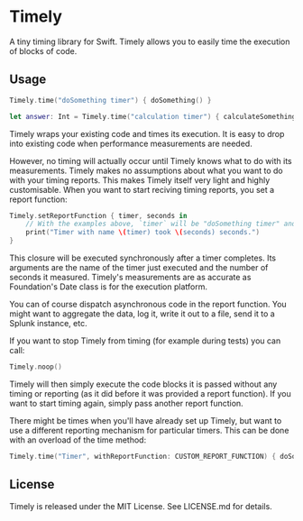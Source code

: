 # Timely

A tiny timing library for Swift. Timely allows you to easily time the execution of blocks of code.

## Usage

```swift
Timely.time("doSomething timer") { doSomething() }

let answer: Int = Timely.time("calculation timer") { calculateSomethingWithInts(1, 2) }
```

Timely wraps your existing code and times its execution. It is easy to drop into existing code
when performance measurements are needed.

However, no timing will actually occur until Timely knows what to do with its measurements.
Timely makes no assumptions about what you want to do with your timing reports. This makes Timely
itself very light and highly customisable. When you want to start reciving timing reports, you
set a report function:

```swift
Timely.setReportFunction { timer, seconds in
    // With the examples above, `timer` will be "doSomething timer" and "calculation timer".
    print("Timer with name \(timer) took \(seconds) seconds.")
}
```

This closure will be executed synchronously after a timer completes. Its arguments are the name
of the timer just executed and the number of seconds it measured. Timely's measurements are as
accurate as Foundation's Date class is for the execution platform.

You can of course dispatch asynchronous code in the report function. You might want to aggregate
the data, log it, write it out to a file, send it to a Splunk instance, etc.

If you want to stop Timely from timing (for example during tests) you can call:

```swift
Timely.noop()
```

Timely will then simply execute the code blocks it is passed without any timing or reporting (as
it did before it was provided a report function). If you want to start timing again, simply pass
another report function.

There might be times when you'll have already set up Timely, but want to use a different
reporting mechanism for particular timers. This can be done with an overload of the time method:

```swift
Timely.time("Timer", withReportFunction: CUSTOM_REPORT_FUNCTION) { doSomething() }
```

## License

Timely is released under the MIT License. See LICENSE.md for details.
